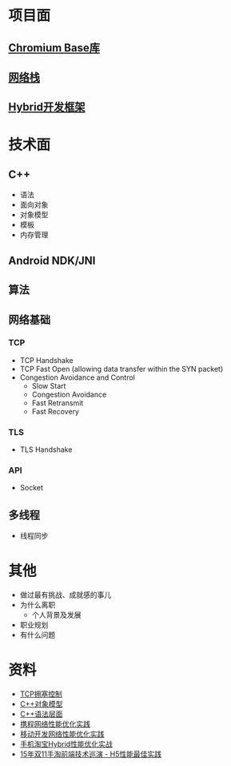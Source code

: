 
# 项目面
## [Chromium Base库](https://github.com/ustcqidi/Article/blob/master/%E5%9F%BA%E4%BA%8EChromium%20Code%20Base%E6%9E%84%E5%BB%BAApp%E8%B7%A8%E5%B9%B3%E5%8F%B0%E5%9F%BA%E7%A1%80%E5%BA%93.md)

## [网络栈](https://github.com/ustcqidi/Article/blob/master/%E7%BD%91%E7%BB%9C%E6%A0%88%E5%BC%80%E5%8F%91%E3%80%81%E5%AE%9A%E5%88%B6%E3%80%81%E4%BC%98%E5%8C%96%E5%AE%9E%E8%B7%B5.md)

## [Hybrid开发框架](https://github.com/ustcqidi/Article/blob/master/Hybrid%E5%BC%80%E5%8F%91%E6%A1%86%E6%9E%B6.md)

# 技术面
## C++
- 语法
- 面向对象
- 对象模型
- 模板
- 内存管理

## Android NDK/JNI

## 算法

## 网络基础
### TCP
- TCP Handshake
- TCP Fast Open (allowing data transfer within the SYN packet)
- Congestion Avoidance and Control
  - Slow Start
  - Congestion Avoidance
  - Fast Retransmit
  - Fast Recovery

### TLS
- TLS Handshake

### API
- Socket

## 多线程
- 线程同步

# 其他
- 做过最有挑战、成就感的事儿
- 为什么离职
  - 个人背景及发展
- 职业规划
- 有什么问题

# 资料
- [TCP拥塞控制](http://blog.csdn.net/itmacar/article/details/12278769)
- [C++对象模型](http://blog.jobbole.com/101583/)
- [C++语法层面](http://www.cnblogs.com/leohxj/archive/2012/03/31/2427703.html)
- [携程网络性能优化实践](http://dwz.cn/3SJhfW)
- [移动开发网络性能优化实践
](http://www.jianshu.com/p/838fd3f1b121)
- [手机淘宝Hybrid性能优化实战](https://pan.baidu.com/s/1geF4YJ5)
- [15年双11手淘前端技术巡演 - H5性能最佳实践](https://github.com/amfe/article/issues/21)
